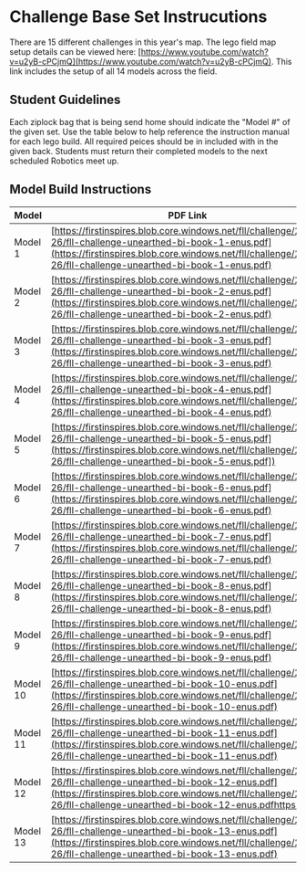 # Challenge Base Set Instrucutions

There are 15 different challenges in this year's map. The lego field map setup details can be viewed here: [https://www.youtube.com/watch?v=u2yB-cPCjmQ](https://www.youtube.com/watch?v=u2yB-cPCjmQ). This link includes the setup of all 14 models across the field.


## Student Guidelines

Each ziplock bag that is being send home should indicate the "Model #" of the given set. Use the table below to help reference the instruction manual for each lego build. All required peices should be in included with in the given back. Students must return their completed models to the next scheduled Robotics meet up.


## Model Build Instructions


| **Model** | **PDF Link**                                                                                                                                                                                                                          | **Notes** |
| :---------- | --------------------------------------------------------------------------------------------------------------------------------------------------------------------------------------------------------------------------------------- | ----------- |
| Model 1   | [https://firstinspires.blob.core.windows.net/fll/challenge/2025-26/fll-challenge-unearthed-bi-book-1-enus.pdf](https://firstinspires.blob.core.windows.net/fll/challenge/2025-26/fll-challenge-unearthed-bi-book-1-enus.pdf)          |           |
| Model 2   | [https://firstinspires.blob.core.windows.net/fll/challenge/2025-26/fll-challenge-unearthed-bi-book-2-enus.pdf](https://firstinspires.blob.core.windows.net/fll/challenge/2025-26/fll-challenge-unearthed-bi-book-2-enus.pdf)          |           |
| Model 3   | [https://firstinspires.blob.core.windows.net/fll/challenge/2025-26/fll-challenge-unearthed-bi-book-3-enus.pdf](https://firstinspires.blob.core.windows.net/fll/challenge/2025-26/fll-challenge-unearthed-bi-book-3-enus.pdf)          |           |
| Model 4   | [https://firstinspires.blob.core.windows.net/fll/challenge/2025-26/fll-challenge-unearthed-bi-book-4-enus.pdf](https://firstinspires.blob.core.windows.net/fll/challenge/2025-26/fll-challenge-unearthed-bi-book-4-enus.pdf)          |           |
| Model 5   | [https://firstinspires.blob.core.windows.net/fll/challenge/2025-26/fll-challenge-unearthed-bi-book-5-enus.pdf](https://firstinspires.blob.core.windows.net/fll/challenge/2025-26/fll-challenge-unearthed-bi-book-5-enus.pdf])         |           |
| Model 6   | [https://firstinspires.blob.core.windows.net/fll/challenge/2025-26/fll-challenge-unearthed-bi-book-6-enus.pdf](https://firstinspires.blob.core.windows.net/fll/challenge/2025-26/fll-challenge-unearthed-bi-book-6-enus.pdf)          |           |
| Model 7   | [https://firstinspires.blob.core.windows.net/fll/challenge/2025-26/fll-challenge-unearthed-bi-book-7-enus.pdf](https://firstinspires.blob.core.windows.net/fll/challenge/2025-26/fll-challenge-unearthed-bi-book-7-enus.pdf)          |           |
| Model 8   | [https://firstinspires.blob.core.windows.net/fll/challenge/2025-26/fll-challenge-unearthed-bi-book-8-enus.pdf](https://firstinspires.blob.core.windows.net/fll/challenge/2025-26/fll-challenge-unearthed-bi-book-8-enus.pdf)          |           |
| Model 9   | [https://firstinspires.blob.core.windows.net/fll/challenge/2025-26/fll-challenge-unearthed-bi-book-9-enus.pdf](https://firstinspires.blob.core.windows.net/fll/challenge/2025-26/fll-challenge-unearthed-bi-book-9-enus.pdf)          |           |
| Model 10  | [https://firstinspires.blob.core.windows.net/fll/challenge/2025-26/fll-challenge-unearthed-bi-book-10-enus.pdf](https://firstinspires.blob.core.windows.net/fll/challenge/2025-26/fll-challenge-unearthed-bi-book-10-enus.pdf)        |           |
| Model 11  | [https://firstinspires.blob.core.windows.net/fll/challenge/2025-26/fll-challenge-unearthed-bi-book-11-enus.pdf](https://firstinspires.blob.core.windows.net/fll/challenge/2025-26/fll-challenge-unearthed-bi-book-11-enus.pdf)        |           |
| Model 12  | [https://firstinspires.blob.core.windows.net/fll/challenge/2025-26/fll-challenge-unearthed-bi-book-12-enus.pdf](https://firstinspires.blob.core.windows.net/fll/challenge/2025-26/fll-challenge-unearthed-bi-book-12-enus.pdfhttps:/) |           |
| Model 13  | [https://firstinspires.blob.core.windows.net/fll/challenge/2025-26/fll-challenge-unearthed-bi-book-13-enus.pdf](https://firstinspires.blob.core.windows.net/fll/challenge/2025-26/fll-challenge-unearthed-bi-book-13-enus.pdf)        |           |
